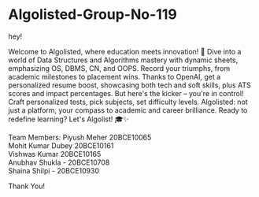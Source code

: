 # Algolisted-Group-No-119
hey!

Welcome to Algolisted, where education meets innovation! 🚀 Dive into a world of Data Structures and Algorithms mastery with dynamic sheets, emphasizing OS, DBMS, CN, and OOPS. Record your triumphs, from academic milestones to placement wins. Thanks to OpenAI, get a personalized resume boost, showcasing both tech and soft skills, plus ATS scores and impact percentages. But here's the kicker – you're in control! Craft personalized tests, pick subjects, set difficulty levels. Algolisted: not just a platform, your compass to academic and career brilliance. Ready to redefine learning? Let's Algolist! 🎓✨

Team Members:
Piyush Meher 20BCE10065 \
Mohit Kumar Dubey 20BCE10161\
Vishwas Kumar 20BCE10165\
Anubhav Shukla - 20BCE10708 \
Shaina Shilpi - 20BCE10930

Thank You!